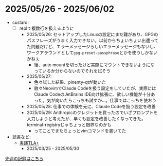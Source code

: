 # 2025/05/26 - 2025/06/02

- custard:
    - [ ] replで複数行を扱えるように
        - 2025/05/26: セットアップしたLinuxの設定にまだ難があり、GPGのパスフレーズがうまく入力できない。以前からちょいちょい出遭ってた問題だけど、エラーメッセージらしいエラーメッセージもないし、ワークアラウンドとして`gpg-preset-passphrase`とかを使うしかないかねぇ
            - 後、auto mountを切ったけど実際にマウントできないようになっているか分からないのでそれを試そう
        - 2025/05/27:
            - 色々試した結果、pinenty-qtが動いた
            - 散々NeovimでClaude Codeを扱う設定をしていたが、実際にはClaude CodeのJetBrains IDE向け拡張に、欲しい機能が十分あった。気が向いたらこっちも試すか...。仕事ではこっちを使おう
        - 2025/05/28: 仕事での体験を元に、Claude Codeを扱う設定を改善
        - 2025/05/29: Anthropicのクレジットを買ったのでいざプロンプトを入力しようと考えたが、早くも設定を改善したくなってきた。terminal-registryじゃちょっと限界なのかも
            - ってことでまたちょっとvimコマンドを書いてた
- 読書など:
    - [実践TLA+](https://www.shoeisha.co.jp/book/detail/9784798169163)
        - 2025/03/25 - 2025/05/30

[先週の記録はこちら](https://github.com/igrep/daily-commits/blob/8fda89788ef93c4fd78879bcdcfd8e2bb945acb5/yesterday.md)
